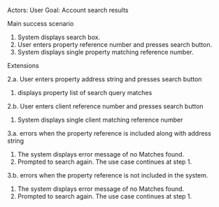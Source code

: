 Actors: User
Goal: Account search results

Main success scenario

1. System displays search box.
2. User enters property reference number and presses search button.
3. System displays single property matching reference number.

Extensions

2.a. User enters property address string and presses search button
1. displays property list of search query matches

2.b. User enters client reference number and presses search button
1. System displays single client matching reference number

3.a. errors when the property reference is included along with address string
1. The system displays error message of no Matches found.
2. Prompted to search again. The use case continues at step 1.

3.b. errors when the property reference is not included in the system.
1. The system displays error message of no Matches found.
2. Prompted to search again. The use case continues at step 1.

